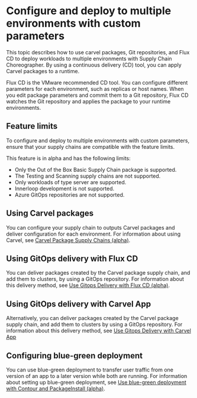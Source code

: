 # Configure and deploy to multiple environments with custom parameters

This topic describes how to  use carvel packages, Git repositories, and Flux CD
to deploy workloads to multiple environments with Supply Chain Choreographer. By using a continuous delivery
(CD) tool, you can apply Carvel packages to a runtime. 

Flux CD is the VMware recommended CD tool. You can configure different parameters
for each environment, such as replicas or host names. When you edit package
parameters and commit them to a Git repository, Flux CD watches the Git
repository and applies the package to your runtime environments.

## <a id="prerecs"></a> Feature limits 

To configure and deploy to multiple environments with custom parameters, ensure
that your supply chains are compatible with the feature limits.

This feature is in alpha and has the following limits: 

- Only the Out of the Box Basic Supply Chain package is supported. 
- The Testing and Scanning supply chains are not supported. 
- Only workloads of type server are supported. 
- Innerloop development is not supported. 
- Azure GitOps repositories are not supported.

## <a id="using-carvel"></a> Using Carvel packages

You can configure your supply chain to outputs Carvel packages and deliver
configuration for each environment. For information about using Carvel, see
[Carvel Package Supply Chains (alpha)](carvel-package-supply-chain.hbs.md).

## <a id="using-flux"></a> Using GitOps delivery with Flux CD

You can deliver packages created by the Carvel package supply chain, and add
them to clusters, by using a GitOps repository. For information about this
delivery method, see [Use Gitops Delivery with Flux CD
(alpha)](delivery-with-flux.hbs.md).

## <a id="using-app"></a> Using GitOps delivery with Carvel App

Alternatively, you can deliver packages created by the Carvel package supply
chain, and add them to clusters by using a GitOps repository. For information
about this delivery method, see [Use Gitops Delivery with Carvel App](delivery-with-carvel-app.hbs.md)

## <a id="config-blue-grn"></a> Configuring blue-green deployment

You can use blue-green deployment to transfer user traffic from one version of
an app to a later version while both are running. For information about setting
up blue-green deployment, see [Use blue-green deployment with Contour and
PackageInstall (alpha)](blue-green-with-packageinstall.hbs.md).
